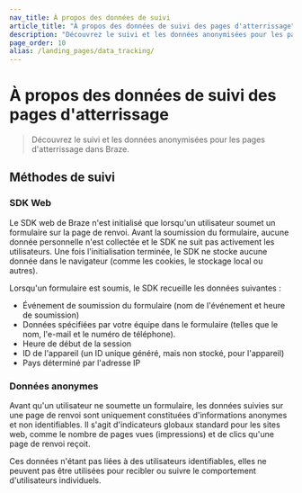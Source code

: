 ```yaml
---
nav_title: À propos des données de suivi
article_title: "À propos des données de suivi des pages d'atterrissage"
description: "Découvrez le suivi et les données anonymisées pour les pages d'atterrissage dans Braze."
page_order: 10
alias: /landing_pages/data_tracking/
---
```


# À propos des données de suivi des pages d'atterrissage

> Découvrez le suivi et les données anonymisées pour les pages d'atterrissage dans Braze.

## Méthodes de suivi

### SDK Web

Le SDK web de Braze n'est initialisé que lorsqu'un utilisateur soumet un formulaire sur la page de renvoi. Avant la soumission du formulaire, aucune donnée personnelle n'est collectée et le SDK ne suit pas activement les utilisateurs. Une fois l'initialisation terminée, le SDK ne stocke aucune donnée dans le navigateur (comme les cookies, le stockage local ou autres).

Lorsqu'un formulaire est soumis, le SDK recueille les données suivantes :

- Événement de soumission du formulaire (nom de l'événement et heure de soumission)
- Données spécifiées par votre équipe dans le formulaire (telles que le nom, l'e-mail et le numéro de téléphone).
- Heure de début de la session
- ID de l'appareil (un ID unique généré, mais non stocké, pour l'appareil)
- Pays déterminé par l'adresse IP

### Données anonymes

Avant qu'un utilisateur ne soumette un formulaire, les données suivies sur une page de renvoi sont uniquement constituées d'informations anonymes et non identifiables. Il s'agit d'indicateurs globaux standard pour les sites web, comme le nombre de pages vues (impressions) et de clics qu'une page de renvoi reçoit.

Ces données n'étant pas liées à des utilisateurs identifiables, elles ne peuvent pas être utilisées pour recibler ou suivre le comportement d'utilisateurs individuels.

